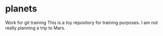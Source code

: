 # planets
Work for git training
This is a toy repository for training purposes.  I am not really planning a trip to Mars.
